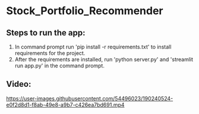 # Stock_Portfolio_Recommender

## Steps to run the app:

1. In command prompt run 'pip install -r requirements.txt' to install requirements for the project.
2. After the requirements are installed, run 'python server.py' and 'streamlit run app.py' in the command prompt.


## Video:
https://user-images.githubusercontent.com/54496023/190240524-e0f2d8d1-f8ab-49e8-a9b7-c426ea7bd691.mp4

